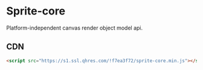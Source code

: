 # Sprite-core

Platform-independent canvas render object model api.

## CDN

```html
<script src="https://s1.ssl.qhres.com/!f7ea3f72/sprite-core.min.js"></script>
```

